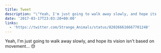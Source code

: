 ```yaml
---
title: Tweet
description: "\"Yeah, I'm just going to walk away slowly, and hope its vision isn't based on movement... \U0001F613 \""
date: '2017-03-17T23:03:20+00:00'
links:
  - 'https://twitter.com/Strange_Animals/status/820266616667701248'
---
```

Yeah, I'm just going to walk away slowly, and hope its vision isn't based on movement... 😓 
